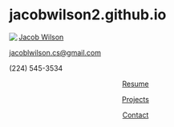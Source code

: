 # jacobwilson2.github.io
<img src="CDMlogo.png" align="left">
<p class="top"><u>Jacob Wilson</u><p>
<p class="mid"><a href="mailto:jacoblwilson.cs@gmail.com">jacoblwilson.cs@gmail.com</a></p>
<p class="bot">(224) 545-3534</p>
<p class="body"><center><a href="resume.html">Resume<a/></center></p>
<p class="body"><center><a href="projects.html">Projects</a></center></p>
<p class="body"><center><a href="contact.html">Contact</a></center></p>

